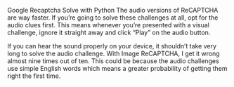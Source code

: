 Google Recaptcha Solve with Python
The audio versions of ReCAPTCHA are way faster. If you’re going to solve these challenges at all, opt for the audio clues first. This means whenever you’re presented with a visual challenge, ignore it straight away and click “Play” on the audio button.

If you can hear the sound properly on your device, it shouldn’t take very long to solve the audio challenge. With Image ReCAPTCHA, I get it wrong almost nine times out of ten. This could be because the audio challenges use simple English words which means a greater probability of getting them right the first time.
